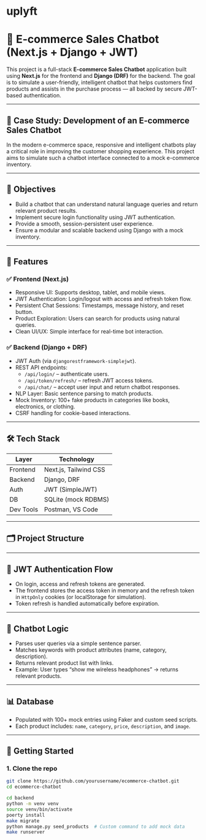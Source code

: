 # uplyft
# 🛒 E-commerce Sales Chatbot (Next.js + Django + JWT)

This project is a full-stack **E-commerce Sales Chatbot** application built using **Next.js** for the frontend and **Django (DRF)** for the backend. The goal is to simulate a user-friendly, intelligent chatbot that helps customers find products and assists in the purchase process — all backed by secure JWT-based authentication.

---

## 📌 Case Study: Development of an E-commerce Sales Chatbot

In the modern e-commerce space, responsive and intelligent chatbots play a critical role in improving the customer shopping experience. This project aims to simulate such a chatbot interface connected to a mock e-commerce inventory.

---

## 🎯 Objectives

- Build a chatbot that can understand natural language queries and return relevant product results.
- Implement secure login functionality using JWT authentication.
- Provide a smooth, session-persistent user experience.
- Ensure a modular and scalable backend using Django with a mock inventory.

---

## 🧩 Features

### ✅ Frontend (Next.js)

- Responsive UI: Supports desktop, tablet, and mobile views.
- JWT Authentication: Login/logout with access and refresh token flow.
- Persistent Chat Sessions: Timestamps, message history, and reset button.
- Product Exploration: Users can search for products using natural queries.
- Clean UI/UX: Simple interface for real-time bot interaction.

### ✅ Backend (Django + DRF)

- JWT Auth (via `djangorestframework-simplejwt`).
- REST API endpoints:
  - `/api/login/` – authenticate users.
  - `/api/token/refresh/` – refresh JWT access tokens.
  - `/api/chat/` – accept user input and return chatbot responses.
- NLP Layer: Basic sentence parsing to match products.
- Mock Inventory: 100+ fake products in categories like books, electronics, or clothing.
- CSRF handling for cookie-based interactions.

---

## 🛠️ Tech Stack

| Layer       | Technology          |
|-------------|---------------------|
| Frontend    | Next.js, Tailwind CSS |
| Backend     | Django, DRF         |
| Auth        | JWT (SimpleJWT)     |
| DB          | SQLite (mock RDBMS) |
| Dev Tools   | Postman, VS Code    |

---

## 🗂️ Project Structure


---

## 🔐 JWT Authentication Flow

- On login, access and refresh tokens are generated.
- The frontend stores the access token in memory and the refresh token in `HttpOnly` cookies (or localStorage for simulation).
- Token refresh is handled automatically before expiration.

---

## 💬 Chatbot Logic

- Parses user queries via a simple sentence parser.
- Matches keywords with product attributes (name, category, description).
- Returns relevant product list with links.
- Example: User types “show me wireless headphones” → returns relevant products.

---

## 📊 Database

- Populated with 100+ mock entries using Faker and custom seed scripts.
- Each product includes: `name`, `category`, `price`, `description`, and `image`.

---

## 🚀 Getting Started

### 1. Clone the repo

```bash
git clone https://github.com/yourusername/ecommerce-chatbot.git
cd ecommerce-chatbot

cd backend
python -m venv venv
source venv/bin/activate
poerty install
make migrate
python manage.py seed_products  # Custom command to add mock data
make runserver
